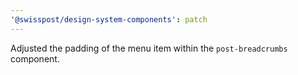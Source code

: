 ```yaml
---
'@swisspost/design-system-components': patch
---
```


Adjusted the padding of the menu item within the `post-breadcrumbs` component.
